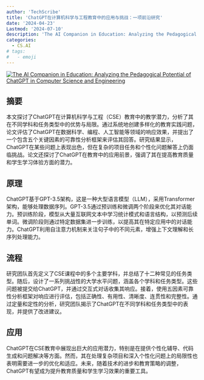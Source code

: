 ```yaml
---
author: 'TechScribe'
title: 'ChatGPT在计算机科学与工程教育中的应用与挑战：一项前沿研究'
date: '2024-04-23'
Lastmod: '2024-07-10'
description: 'The AI Companion in Education: Analyzing the Pedagogical Potential of ChatGPT in Computer Science and Engineering'
categories:
  - CS.AI
# tags:
#   - emoji
---
```


[![The AI Companion in Education: Analyzing the Pedagogical Potential of ChatGPT in Computer Science and Engineering](https://arxiv-research-1301205113.cos.ap-guangzhou.myqcloud.com/images/2407.05205v1.pdf_0.jpg)](https://arxiv.org/abs/2407.05205v1)

## 摘要

本文探讨了ChatGPT在计算机科学与工程（CSE）教育中的教学潜力，分析了其在不同学科和任务类型中的优势与局限。通过系统地创建多样化的教育实践问题，论文评估了ChatGPT在数据科学、编程、人工智能等领域的响应效果，并提出了一个包含五个关键因素的可靠性分析框架来评估其回答。研究结果显示，ChatGPT在某些问题上表现出色，但在复杂的项目任务和个性化问题解答上仍面临挑战。论文还探讨了ChatGPT在教育中的应用前景，强调了其在提高教育质量和学生学习体验方面的潜力。<!--more-->

## 原理

ChatGPT基于GPT-3.5架构，这是一种大型语言模型（LLM），采用Transformer架构，能够处理数据序列。GPT-3.5通过预训练和微调两个阶段来优化其对话能力。预训练阶段，模型从大量互联网文本中学习统计模式和语言结构，以预测后续单词。微调阶段则通过特定数据集进一步训练，以提高其在特定应用中的对话能力。ChatGPT利用自注意力机制来关注句子中的不同元素，增强上下文理解和长序列处理能力。

## 流程

研究团队首先定义了CSE课程中的多个主要学科，并总结了十二种常见的任务类型。随后，设计了一系列挑战性的大学水平问题，涵盖各个学科和任务类型。这些问题被提交给ChatGPT，并通过交互式对话收集其响应。接着，使用五因素可靠性分析框架对响应进行评估，包括正确性、有用性、清晰度、连贯性和完整性。通过定量和定性的分析，研究团队揭示了ChatGPT在不同学科和任务类型中的表现，并提供了改进建议。

## 应用

ChatGPT在CSE教育中展现出巨大的应用潜力，特别是在提供个性化辅导、代码生成和问题解决等方面。然而，其在处理复杂项目和深入个性化问题上的局限性也表明需要进一步的优化和适应。未来，随着技术的进步和教育策略的调整，ChatGPT有望成为提升教育质量和学生学习效果的重要工具。